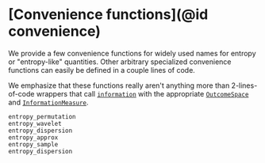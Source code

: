 # [Convenience functions](@id convenience)

We provide a few convenience functions for widely used names for entropy or "entropy-like" quantities. Other arbitrary specialized convenience functions can easily be defined in a couple lines of code.

We emphasize that these functions really aren't anything more than
2-lines-of-code wrappers that call [`information`](@ref) with the appropriate
[`OutcomeSpace`](@ref) and [`InformationMeasure`](@ref).

```@docs
entropy_permutation
entropy_wavelet
entropy_dispersion
entropy_approx
entropy_sample
entropy_dispersion
```
